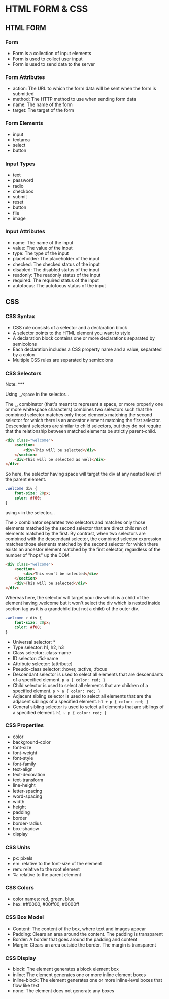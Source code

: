 # HTML FORM & CSS

## HTML FORM

### Form

- Form is a collection of input elements
- Form is used to collect user input
- Form is used to send data to the server

### Form Attributes

- action: The URL to which the form data will be sent when the form is submitted
- method: The HTTP method to use when sending form data
- name: The name of the form
- target: The target of the form

### Form Elements

- input
- textarea
- select
- button

### Input Types

- text
- password
- radio
- checkbox
- submit
- reset
- button
- file
- image

### Input Attributes

- name: The name of the input
- value: The value of the input
- type: The type of the input
- placeholder: The placeholder of the input
- checked: The checked status of the input
- disabled: The disabled status of the input
- readonly: The readonly status of the input
- required: The required status of the input
- autofocus: The autofocus status of the input


## CSS

### CSS Syntax

- CSS rule consists of a selector and a declaration block
- A selector points to the HTML element you want to style
- A declaration block contains one or more declarations separated by semicolons
- Each declaration includes a CSS property name and a value, separated by a colon
- Multiple CSS rules are separated by semicolons

### CSS Selectors

Note: *** 

Using `␣/space` in the selector…

The ␣ combinator (that's meant to represent a space, or more properly one or more whitespace characters) combines two selectors such that the combined selector matches only those elements matching the second selector for which there is an ancestor element matching the first selector. Descendant selectors are similar to child selectors, but they do not require that the relationship between matched elements be strictly parent-child.

```html
<div class="welcome">
    <section>
        <div>This will be selected</div>
    </section>
    <div>This will be selected as well</div>
</div>
```
So here, the selector having space will target the div at any nested level of the parent element.

```css
.welcome div {
    font-size: 20px;
    color: #f00;
}
```

using `>` in the selector…

The > combinator separates two selectors and matches only those elements matched by the second selector that are direct children of elements matched by the first. By contrast, when two selectors are combined with the descendant selector, the combined selector expression matches those elements matched by the second selector for which there exists an ancestor element matched by the first selector, regardless of the number of "hops" up the DOM.

```html
<div class="welcome">
    <section>
        <div>This won't be selected</div>
    </section>
    <div>This will be selected</div>
</div>
```

Whereas here, the selector will target your div which is a child of the element having .welcome but it won't select the div which is nested inside section tag as it is a grandchild (but not a child) of the outer div.

```css
.welcome > div {
    font-size: 20px;
    color: #f00;
}
```

- Universal selector: *
- Type selector: h1, h2, h3
- Class selector: .class-name
- ID selector: #id-name
- Attribute selector: [attribute]
- Pseudo-class selector: :hover, :active, :focus
- Descendant selector is used to select all elements that are descendants of a specified element.
`p a { color: red; }`
- Child selector is used to select all elements that are children of a specified element. 
`p > a { color: red; }`
- Adjacent sibling selector is used to select all elements that are the adjacent siblings of a specified element. 
`h1 + p { color: red; }`
- General sibling selector is used to select all elements that are siblings of a specified element. 
`h1 ~ p { color: red; }`

### CSS Properties

- color
- background-color
- font-size
- font-weight
- font-style
- font-family
- text-align
- text-decoration
- text-transform
- line-height
- letter-spacing
- word-spacing
- width
- height
- padding
- border
- border-radius
- box-shadow
- display

### CSS Units

- px: pixels
- em: relative to the font-size of the element
- rem: relative to the root element
- %: relative to the parent element

### CSS Colors

- color names: red, green, blue
- hex: #ff0000, #00ff00, #0000ff

### CSS Box Model

- Content: The content of the box, where text and images appear
- Padding: Clears an area around the content. The padding is transparent
- Border: A border that goes around the padding and content
- Margin: Clears an area outside the border. The margin is transparent

### CSS Display

- block: The element generates a block element box
- inline: The element generates one or more inline element boxes
- inline-block: The element generates one or more inline-level boxes that flow like text
- none: The element does not generate any boxes
